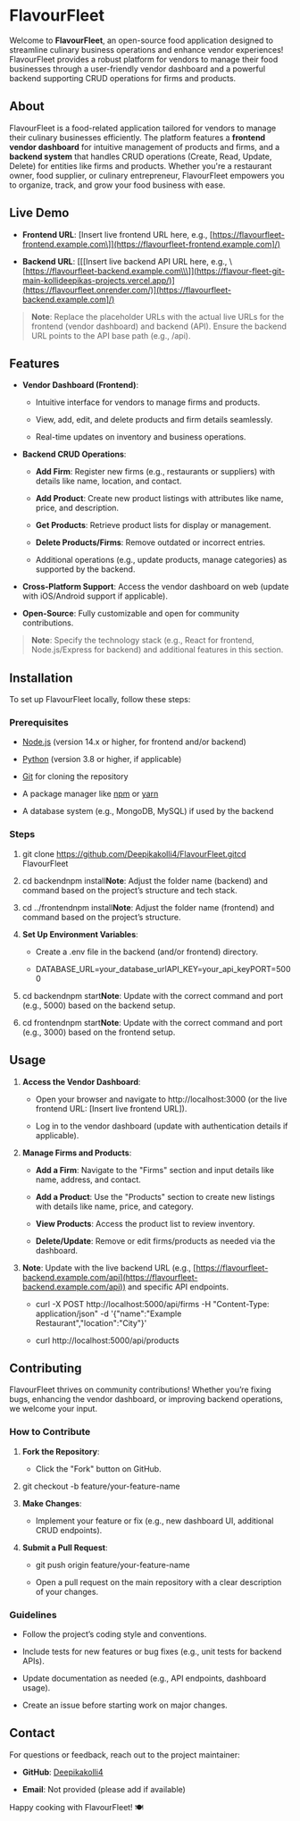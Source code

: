 FlavourFleet
============

Welcome to **FlavourFleet**, an open-source food application designed to streamline culinary business operations and enhance vendor experiences! FlavourFleet provides a robust platform for vendors to manage their food businesses through a user-friendly vendor dashboard and a powerful backend supporting CRUD operations for firms and products.
    

About
-----

FlavourFleet is a food-related application tailored for vendors to manage their culinary businesses efficiently. The platform features a **frontend vendor dashboard** for intuitive management of products and firms, and a **backend system** that handles CRUD operations (Create, Read, Update, Delete) for entities like firms and products. Whether you're a restaurant owner, food supplier, or culinary entrepreneur, FlavourFleet empowers you to organize, track, and grow your food business with ease.


Live Demo
---------

*   **Frontend URL**: \[Insert live frontend URL here, e.g., [https://flavourfleet-frontend.example.com\]](https://flavourfleet-frontend.example.com]/)
    
*   **Backend URL**: \[[\[Insert live backend API URL here, e.g., \\[https://flavourfleet-backend.example.com\\\]](https://flavour-fleet-git-main-kollideepikas-projects.vercel.app/)](https://flavourfleet.onrender.com/)](https://flavourfleet-backend.example.com]/)
    

> **Note**: Replace the placeholder URLs with the actual live URLs for the frontend (vendor dashboard) and backend (API). Ensure the backend URL points to the API base path (e.g., /api).

Features
--------

*   **Vendor Dashboard (Frontend)**:
    
    *   Intuitive interface for vendors to manage firms and products.
        
    *   View, add, edit, and delete products and firm details seamlessly.
        
    *   Real-time updates on inventory and business operations.
        
*   **Backend CRUD Operations**:
    
    *   **Add Firm**: Register new firms (e.g., restaurants or suppliers) with details like name, location, and contact.
        
    *   **Add Product**: Create new product listings with attributes like name, price, and description.
        
    *   **Get Products**: Retrieve product lists for display or management.
        
    *   **Delete Products/Firms**: Remove outdated or incorrect entries.
        
    *   Additional operations (e.g., update products, manage categories) as supported by the backend.
        
*   **Cross-Platform Support**: Access the vendor dashboard on web (update with iOS/Android support if applicable).
    
*   **Open-Source**: Fully customizable and open for community contributions.
    

> **Note**: Specify the technology stack (e.g., React for frontend, Node.js/Express for backend) and additional features in this section.

Installation
------------

To set up FlavourFleet locally, follow these steps:

### Prerequisites

*   [Node.js](https://nodejs.org/) (version 14.x or higher, for frontend and/or backend)
    
*   [Python](https://www.python.org/) (version 3.8 or higher, if applicable)
    
*   [Git](https://git-scm.com/) for cloning the repository
    
*   A package manager like [npm](https://www.npmjs.com/) or [yarn](https://yarnpkg.com/)
    
*   A database system (e.g., MongoDB, MySQL) if used by the backend
    

### Steps

1.  git clone https://github.com/Deepikakolli4/FlavourFleet.gitcd FlavourFleet
    
2.  cd backendnpm install**Note**: Adjust the folder name (backend) and command based on the project’s structure and tech stack.
    
3.  cd ../frontendnpm install**Note**: Adjust the folder name (frontend) and command based on the project’s structure.
    
4.  **Set Up Environment Variables**:
    
    *   Create a .env file in the backend (and/or frontend) directory.
        
    *   DATABASE\_URL=your\_database\_urlAPI\_KEY=your\_api\_keyPORT=5000
        
5.  cd backendnpm start**Note**: Update with the correct command and port (e.g., 5000) based on the backend setup.
    
6.  cd frontendnpm start**Note**: Update with the correct command and port (e.g., 3000) based on the frontend setup.
    

Usage
-----

1.  **Access the Vendor Dashboard**:
    
    *   Open your browser and navigate to http://localhost:3000 (or the live frontend URL: \[Insert live frontend URL\]).
        
    *   Log in to the vendor dashboard (update with authentication details if applicable).
        
2.  **Manage Firms and Products**:
    
    *   **Add a Firm**: Navigate to the "Firms" section and input details like name, address, and contact.
        
    *   **Add a Product**: Use the "Products" section to create new listings with details like name, price, and category.
        
    *   **View Products**: Access the product list to review inventory.
        
    *   **Delete/Update**: Remove or edit firms/products as needed via the dashboard.
        
3.  **Note**: Update with the live backend URL (e.g., [https://flavourfleet-backend.example.com/api](https://flavourfleet-backend.example.com/api)) and specific API endpoints.
    
    *   curl -X POST http://localhost:5000/api/firms -H "Content-Type: application/json" -d '{"name":"Example Restaurant","location":"City"}'
        
    *   curl http://localhost:5000/api/products
        

Contributing
------------

FlavourFleet thrives on community contributions! Whether you’re fixing bugs, enhancing the vendor dashboard, or improving backend operations, we welcome your input.

### How to Contribute

1.  **Fork the Repository**:
    
    *   Click the "Fork" button on GitHub.
        
2.  git checkout -b feature/your-feature-name
    
3.  **Make Changes**:
    
    *   Implement your feature or fix (e.g., new dashboard UI, additional CRUD endpoints).
        
4.  **Submit a Pull Request**:
    
    *   git push origin feature/your-feature-name
        
    *   Open a pull request on the main repository with a clear description of your changes.
        

### Guidelines

*   Follow the project’s coding style and conventions.
    
*   Include tests for new features or bug fixes (e.g., unit tests for backend APIs).
    
*   Update documentation as needed (e.g., API endpoints, dashboard usage).
    
*   Create an issue before starting work on major changes.
    

Contact
-------

For questions or feedback, reach out to the project maintainer:

*   **GitHub**: [Deepikakolli4](https://github.com/Deepikakolli4)
    
*   **Email**: Not provided (please add if available)
    

Happy cooking with FlavourFleet! 🍽️